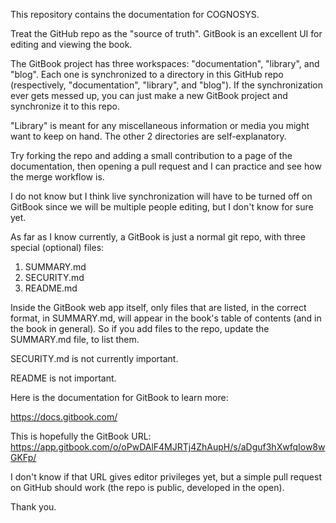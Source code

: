 This repository contains the documentation for COGNOSYS.

Treat the GitHub repo as the "source of truth". GitBook is an excellent UI for editing and viewing the book.

The GitBook project has three workspaces: "documentation", "library", and "blog". Each one is synchronized to a directory in this GitHub repo (respectively, "documentation", "library", and "blog"). If the synchronization ever gets messed up, you can just make a new GitBook project and synchronize it to this repo.

"Library" is meant for any miscellaneous information or media you might want to keep on hand. The other 2 directories are self-explanatory.

Try forking the repo and adding a small contribution to a page of the documentation, then opening a pull request and I can practice and see how the merge workflow is.

I do not know but I think live synchronization will have to be turned off on GitBook since we will be multiple people editing, but I don't know for sure yet.

As far as I know currently, a GitBook is just a normal git repo, with three special (optional) files:

1. SUMMARY.md
2. SECURITY.md
3. README.md

Inside the GitBook web app itself, only files that are listed, in the correct format, in SUMMARY.md, will appear in the book's table of contents (and in the book in general). So if you add files to the repo, update the SUMMARY.md file, to list them.

SECURITY.md is not currently important.

README is not important.

Here is the documentation for GitBook to learn more:

https://docs.gitbook.com/

This is hopefully the GitBook URL: https://app.gitbook.com/o/oPwDAlF4MJRTj4ZhAupH/s/aDguf3hXwfqIow8wGKFp/

I don't know if that URL gives editor privileges yet, but a simple pull request on GitHub should work (the repo is public, developed in the open).

Thank you.

